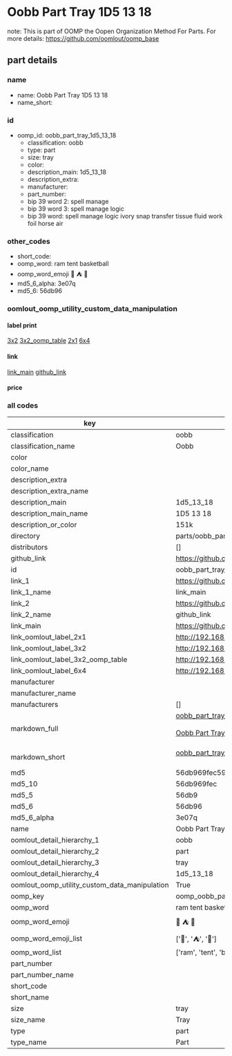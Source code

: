 # Oobb Part Tray 1D5 13 18  

note: This is part of OOMP the Oopen Organization Method For Parts. For more details: https://github.com/oomlout/oomp_base

##  part details





### name
* name: Oobb Part Tray 1D5 13 18
* name_short: 
### id
* oomp_id: oobb_part_tray_1d5_13_18
  * classification: oobb
  * type: part
  * size: tray
  * color: 
  * description_main: 1d5_13_18
  * description_extra: 
  * manufacturer: 
  * part_number: 
  * bip 39 word 2: spell manage
  * bip 39 word 3: spell manage logic
  * bip 39 word: spell manage logic ivory snap transfer tissue fluid work foil horse air

### other_codes
* short_code: 
* oomp_word: ram tent basketball
* oomp_word_emoji :ram: :tent: :basketball:
* md5_6_alpha: 3e07q
* md5_6: 56db96






### oomlout_oomp_utility_custom_data_manipulation
#### label print
[3x2](http://192.168.1.245:1112/?label=oomp%203e07q)
[3x2_oomp_table](http://192.168.1.107:1112/?label=oomp%203e07q)
[2x1](http://192.168.1.242:1112/?label=oomp%203e07q)
[6x4](http://192.168.1.55:1112/?label=oomp%203e07q)    

#### link

[link_main](https://github.com/oomlout/oomlout_oomp_current_version_messy/tree/main/parts/oobb_part_tray_1d5_13_18) [github_link](https://github.com/oomlout/oomlout_oomp_part_src/tree/main/parts/oobb_part_tray_1d5_13_18)                             

#### price







### all codes 
| key | value |  
| --- | --- |  
| classification | oobb |  
| classification_name | Oobb |  
| color |  |  
| color_name |  |  
| description_extra |  |  
| description_extra_name |  |  
| description_main | 1d5_13_18 |  
| description_main_name | 1D5 13 18 |  
| description_or_color | 151k |  
| directory | parts/oobb_part_tray_1d5_13_18 |  
| distributors | [] |  
| github_link | https://github.com/oomlout/oomlout_oomp_part_src/tree/main/parts/oobb_part_tray_1d5_13_18 |  
| id | oobb_part_tray_1d5_13_18 |  
| link_1 | https://github.com/oomlout/oomlout_oomp_current_version_messy/tree/main/parts/oobb_part_tray_1d5_13_18 |  
| link_1_name | link_main |  
| link_2 | https://github.com/oomlout/oomlout_oomp_part_src/tree/main/parts/oobb_part_tray_1d5_13_18 |  
| link_2_name | github_link |  
| link_main | https://github.com/oomlout/oomlout_oomp_current_version_messy/tree/main/parts/oobb_part_tray_1d5_13_18 |  
| link_oomlout_label_2x1 | http://192.168.1.242:1112/?label=oomp%203e07q |  
| link_oomlout_label_3x2 | http://192.168.1.245:1112/?label=oomp%203e07q |  
| link_oomlout_label_3x2_oomp_table | http://192.168.1.107:1112/?label=oomp%203e07q |  
| link_oomlout_label_6x4 | http://192.168.1.55:1112/?label=oomp%203e07q |  
| manufacturer |  |  
| manufacturer_name |  |  
| manufacturers | [] |  
| markdown_full | [oobb_part_tray_1d5_13_18](https://github.com/oomlout/oomlout_oomp_current_version_messy/tree/main/parts/oobb_part_tray_1d5_13_18)<br>[](https://github.com/oomlout/oomlout_oomp_current_version_messy/tree/main/parts/oobb_part_tray_1d5_13_18)<br>[Oobb Part Tray 1D5 13 18](https://github.com/oomlout/oomlout_oomp_current_version_messy/tree/main/parts/oobb_part_tray_1d5_13_18)<br><br> |  
| markdown_short | [oobb_part_tray_1d5_13_18](https://github.com/oomlout/oomlout_oomp_current_version_messy/tree/main/parts/oobb_part_tray_1d5_13_18)<br><br> |  
| md5 | 56db969fec59bc5b9ce6a76f0721be89 |  
| md5_10 | 56db969fec |  
| md5_5 | 56db9 |  
| md5_6 | 56db96 |  
| md5_6_alpha | 3e07q |  
| name | Oobb Part Tray 1D5 13 18 |  
| oomlout_detail_hierarchy_1 | oobb |  
| oomlout_detail_hierarchy_2 | part |  
| oomlout_detail_hierarchy_3 | tray |  
| oomlout_detail_hierarchy_4 | 1d5_13_18 |  
| oomlout_oomp_utility_custom_data_manipulation | True |  
| oomp_key | oomp_oobb_part_tray_1d5_13_18 |  
| oomp_word | ram tent basketball |  
| oomp_word_emoji | :ram: :tent: :basketball: |  
| oomp_word_emoji_list | [':ram:', ':tent:', ':basketball:'] |  
| oomp_word_list | ['ram', 'tent', 'basketball'] |  
| part_number |  |  
| part_number_name |  |  
| short_code |  |  
| short_name |  |  
| size | tray |  
| size_name | Tray |  
| type | part |  
| type_name | Part |  
